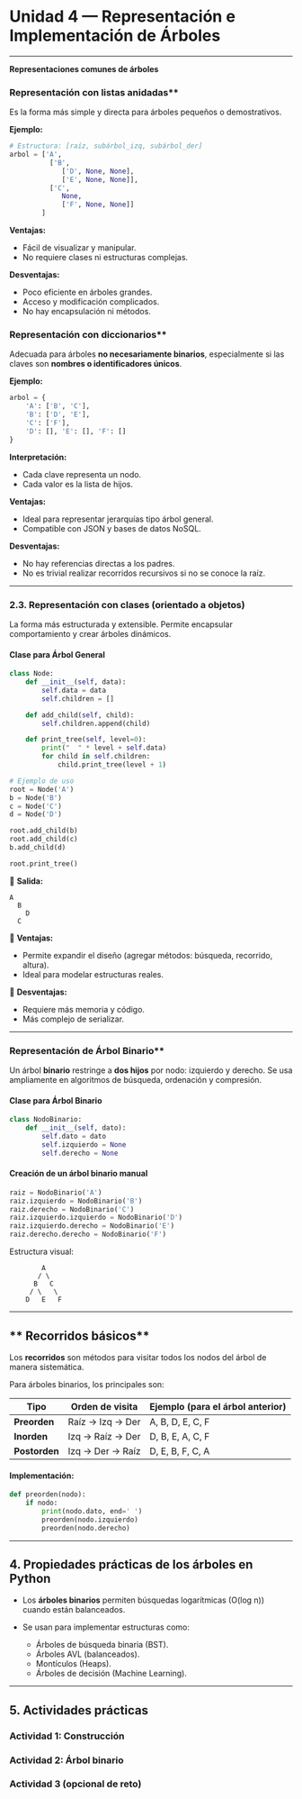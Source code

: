 
# **Unidad 4 — Representación e Implementación de Árboles**

---
**Representaciones comunes de árboles**

### Representación con listas anidadas**

Es la forma más simple y directa para árboles pequeños o demostrativos.

**Ejemplo:**

```python
# Estructura: [raíz, subárbol_izq, subárbol_der]
arbol = ['A', 
          ['B', 
             ['D', None, None], 
             ['E', None, None]], 
          ['C', 
             None, 
             ['F', None, None]]
        ]
```

 **Ventajas:**

* Fácil de visualizar y manipular.
* No requiere clases ni estructuras complejas.

 **Desventajas:**

* Poco eficiente en árboles grandes.
* Acceso y modificación complicados.
* No hay encapsulación ni métodos.


### Representación con diccionarios**

Adecuada para árboles **no necesariamente binarios**, especialmente si las claves son **nombres o identificadores únicos**.

**Ejemplo:**

```python
arbol = {
    'A': ['B', 'C'],
    'B': ['D', 'E'],
    'C': ['F'],
    'D': [], 'E': [], 'F': []
}
```

**Interpretación:**

* Cada clave representa un nodo.
* Cada valor es la lista de hijos.

 **Ventajas:**

* Ideal para representar jerarquías tipo árbol general.
* Compatible con JSON y bases de datos NoSQL.

 **Desventajas:**

* No hay referencias directas a los padres.
* No es trivial realizar recorridos recursivos si no se conoce la raíz.

---

### **2.3. Representación con clases (orientado a objetos)**

La forma más estructurada y extensible.
Permite encapsular comportamiento y crear árboles dinámicos.

#### Clase para Árbol General

```python
class Node:
    def __init__(self, data):
        self.data = data
        self.children = []

    def add_child(self, child):
        self.children.append(child)

    def print_tree(self, level=0):
        print("  " * level + self.data)
        for child in self.children:
            child.print_tree(level + 1)

# Ejemplo de uso
root = Node('A')
b = Node('B')
c = Node('C')
d = Node('D')

root.add_child(b)
root.add_child(c)
b.add_child(d)

root.print_tree()
```

📘 **Salida:**

```
A
  B
    D
  C
```

📕 **Ventajas:**

* Permite expandir el diseño (agregar métodos: búsqueda, recorrido, altura).
* Ideal para modelar estructuras reales.

📕 **Desventajas:**

* Requiere más memoria y código.
* Más complejo de serializar.

---

###  Representación de Árbol Binario**

Un árbol **binario** restringe a **dos hijos** por nodo: izquierdo y derecho.
Se usa ampliamente en algoritmos de búsqueda, ordenación y compresión.

#### Clase para Árbol Binario

```python
class NodoBinario:
    def __init__(self, dato):
        self.dato = dato
        self.izquierdo = None
        self.derecho = None
```

####  Creación de un árbol binario manual

```python
raiz = NodoBinario('A')
raiz.izquierdo = NodoBinario('B')
raiz.derecho = NodoBinario('C')
raiz.izquierdo.izquierdo = NodoBinario('D')
raiz.izquierdo.derecho = NodoBinario('E')
raiz.derecho.derecho = NodoBinario('F')
```

Estructura visual:

```
        A
       / \
      B   C
     / \   \
    D   E   F
```

---

##  ** Recorridos básicos**

Los **recorridos** son métodos para visitar todos los nodos del árbol de manera sistemática.

Para árboles binarios, los principales son:

| Tipo          | Orden de visita  | Ejemplo (para el árbol anterior) |
| ------------- | ---------------- | -------------------------------- |
| **Preorden**  | Raíz → Izq → Der | A, B, D, E, C, F                 |
| **Inorden**   | Izq → Raíz → Der | D, B, E, A, C, F                 |
| **Postorden** | Izq → Der → Raíz | D, E, B, F, C, A                 |

#### Implementación:

```python
def preorden(nodo):
    if nodo:
        print(nodo.dato, end=' ')
        preorden(nodo.izquierdo)
        preorden(nodo.derecho)
```

---

## **4. Propiedades prácticas de los árboles en Python**

* Los **árboles binarios** permiten búsquedas logarítmicas (O(log n)) cuando están balanceados.
* Se usan para implementar estructuras como:

  * Árboles de búsqueda binaria (BST).
  * Árboles AVL (balanceados).
  * Montículos (Heaps).
  * Árboles de decisión (Machine Learning).

---

## **5. Actividades prácticas**

### **Actividad 1: Construcción**


### **Actividad 2: Árbol binario**


### **Actividad 3 (opcional de reto)**


